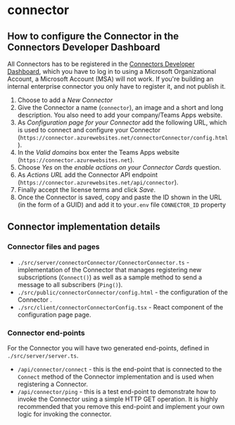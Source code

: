 # connector

## How to configure the Connector in the Connectors Developer Dashboard

All Connectors has to be registered in the [Connectors Developer Dashboard](https://outlook.office.com/connectors/publish), which you have to log in to using a Microsoft Organizational Account, a Microsoft Account (MSA) will not work. If you're building an internal enterprise connector you only have to register it, and not publish it.

1. Choose to add a *New Connector*
2. Give the Connector a name (`connector`), an image and a short and long description. You also need to add your company/Teams Apps website.
3. As *Configuration page for your Connector*  add the following URL, which is used to connect and configure your Connector (`https://connector.azurewebsites.net/connectorConnector/config.html`).
4. In the *Valid domains* box enter the Teams Apps website (`https://connector.azurewebsites.net`).
5. Choose *Yes* on the *enable actions on your Connector Cards* question.
6. As *Actions URL* add the Connector API endpoint (`https://connector.azurewebsites.net/api/connector`).
7. Finally accept the license terms and click *Save*.
8. Once the Connector is saved, copy and paste the ID shown in the URL (in the form of a GUID) and add it to your`.env` file `CONNECTOR_ID` property

## Connector implementation details

### Connector files and pages

* `./src/server/connectorConnector/ConnectorConnector.ts` - implementation of the Connector that manages registering new subscriptions (`Connect()`) as well as a sample method to send a message to all subscribers (`Ping()`).
* `./src/public/connectorConnector/config.html` - the configuration of the Connector .
* `./src/client/connectorConnectorConfig.tsx` - React component of the configuration page page.

### Connector end-points

For the Connector you will have two generated end-points, defined in `./src/server/server.ts`.

* `/api/connector/connect` - this is the end-point that is connected to the `Connect` method of the Connector implementation and is used when registering a Connector. 
* `/api/connector/ping` - this is a test end-point to demonstrate how to invoke the Connector using a simple HTTP GET operation. It is highly recommended that you remove this end-point and implement your own logic for invoking the connector.

